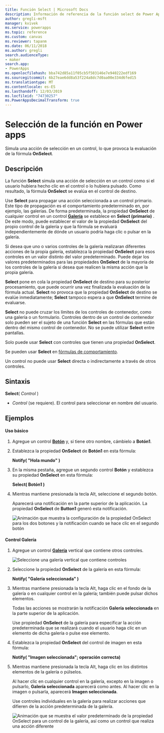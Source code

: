 ```yaml
---
title: Función Select | Microsoft Docs
description: Información de referencia de la función select de Power Apps, incluida la sintaxis
author: gregli-msft
manager: kvivek
ms.service: powerapps
ms.topic: reference
ms.custom: canvas
ms.reviewer: tapanm
ms.date: 06/11/2018
ms.author: gregli
search.audienceType:
- maker
search.app:
- PowerApps
ms.openlocfilehash: bba742d85a11f05cb5f503146e7e940222edf169
ms.sourcegitcommit: 6b27eae6dd8a53f224a8dc7d0aa00e334d6fed15
ms.translationtype: MT
ms.contentlocale: es-ES
ms.lasthandoff: 12/03/2019
ms.locfileid: "74730257"
ms.PowerAppsDecimalTransform: true
---
```

# <a name="select-function-in-power-apps"></a>Selección de la función en Power apps
Simula una acción de selección en un control, lo que provoca la evaluación de la fórmula **OnSelect**.

## <a name="description"></a>Descripción
La función **Select** simula una acción de selección en un control como si el usuario hubiera hecho clic en el control o lo hubiera pulsado. Como resultado, la fórmula **OnSelect** se evalúa en el control de destino.

Use **Select** para propagar una acción seleccionada a un control primario. Este tipo de propagación es el comportamiento predeterminado en, por ejemplo, las galerías. De forma predeterminada, la propiedad **OnSelect** de cualquier control en un control **[Galería](../controls/control-gallery.md)** se establece en **Select (primario)** . De este modo, puede establecer el valor de la propiedad **OnSelect** del propio control de la galería y que la fórmula se evaluará independientemente de dónde un usuario podría haga clic o pulsar en la galería.

Si desea que uno o varios controles de la galería realizaran diferentes acciones de la propia galería, establezca la propiedad **OnSelect** para esos controles en un valor distinto del valor predeterminado. Puede dejar los valores predeterminados para las propiedades **OnSelect** de la mayoría de los controles de la galería si desea que realicen la misma acción que la propia galería.

**Select** pone en cola la propiedad **OnSelect** de destino para su posterior procesamiento, que puede ocurrir una vez finalizada la evaluación de la fórmula actual. **Select** no provoca que la propiedad **OnSelect** de destino se evalúe inmediatamente; **Select** tampoco espera a que **OnSelect** termine de evaluarse.

**Select** no puede cruzar los límites de los controles de contenedor, como una galería o un formulario. Controles dentro de un control de contenedor solo pueden ser el sujeto de una función **Select** en las fórmulas que están dentro del mismo control de contenedor. No se puede utilizar **Select** entre pantallas.

Solo puede usar **Select** con controles que tienen una propiedad **OnSelect**.

Se pueden usar **Select** en [fórmulas de comportamiento](../working-with-formulas-in-depth.md).

Un control no puede usar **Select** directa o indirectamente a través de otros controles.

## <a name="syntax"></a>Sintaxis
**Select**( *Control* )

* *Control* (se requiere).  El control para seleccionar en nombre del usuario.

## <a name="examples"></a>Ejemplos

#### <a name="basic-usage"></a>Uso básico

1. Agregue un control **[Botón](../controls/control-button.md)** y, si tiene otro nombre, cámbielo a **Botón1**.

1. Establezca la propiedad **OnSelect** de **Botón1** en esta fórmula:

    **Notify( "Hola mundo" )**

1. En la misma pestaña, agregue un segundo control **Botón** y establezca su propiedad **OnSelect** en esta fórmula:

    **Select( Botón1 )**

1. Mientras mantiene presionada la tecla Alt, seleccione el segundo botón.

    Aparecerá una notificación en la parte superior de la aplicación. La propiedad **OnSelect** de **Button1** generó esta notificación.

    ![Animación que muestra la configuración de la propiedad OnSelect para los dos botones y la notificación cuando se hace clic en el segundo botón](media/function-select/basic-select.gif)

#### <a name="gallery-control"></a>Control Galería

1. Agregue un control **[Galería](../controls/control-gallery.md)** vertical que contiene otros controles.

    ![Seleccione una galería vertical que contiene controles](media/function-select/select-gallery.png)

2. Seleccione la propiedad **OnSelect** de la galería en esta fórmula:
 
    **Notify( "Galería seleccionada" )**

3. Mientras mantiene presionada la tecla Alt, haga clic en el fondo de la galería o en cualquier control en la galería; también puede pulsar dichos elementos.

    Todas las acciones se mostrarán la notificación **Galería seleccionada** en la parte superior de la aplicación.

    Use propiedad **OnSelect** de la galería para especificar la acción predeterminada que se realizará cuando el usuario haga clic en un elemento de dicha galería o pulse ese elemento.

5. Establezca la propiedad **OnSelect** del control de imagen en esta fórmula:

    **Notify( "Imagen seleccionada"; operación correcta)**

6. Mientras mantiene presionada la tecla Alt, haga clic en los distintos elementos de la galería o púlselos.

    Al hacer clic en cualquier control en la galería, excepto en la imagen o pulsarlo, **Galería seleccionada** aparecerá como antes. Al hacer clic en la imagen o pulsarla, aparecerá **Imagen seleccionada**.
 
    Use controles individuales en la galería para realizar acciones que difieren de la acción predeterminada de la galería.

    ![Animación que se muestra el valor predeterminado de la propiedad OnSelect para un control de la galería, así como un control que realiza una acción diferente](media/function-select/gallery-select.gif)
